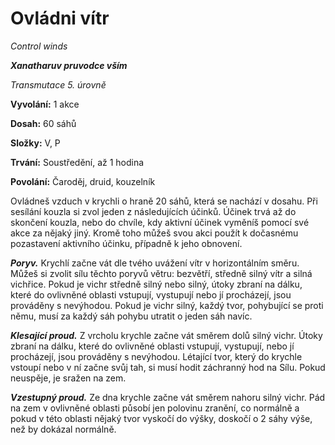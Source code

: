 # Ovládni vítr

*Control winds*

***Xanatharuv pruvodce vším***

*Transmutace 5. úrovně*

**Vyvolání:** 1 akce

**Dosah:** 60 sáhů

**Složky:** V, P

**Trvání:** Soustředění, až 1 hodina

**Povolání:** Čaroděj, druid, kouzelník

Ovládneš vzduch v krychli o hraně 20 sáhů, která se nachází v dosahu. Při sesílání kouzla si zvol jeden z následujících účinků. Účinek trvá až do skončení kouzla, nebo do chvíle, kdy aktivní účinek vyměníš pomocí své akce za nějaký jiný. Kromě toho můžeš svou akci použít k dočasnému pozastavení aktivního účinku, případně k jeho obnovení.

***Poryv.*** Krychlí začne vát dle tvého uvážení vítr v horizontálním směru. Můžeš si zvolit sílu těchto poryvů větru: bezvětří, středně silný vítr a silná vichřice. Pokud je vichr středně silný nebo silný, útoky zbraní na dálku, které do ovlivněné oblasti vstupují, vystupují nebo jí procházejí, jsou prováděny s nevýhodou. Pokud je vichr silný, každý tvor, pohybující se proti němu, musí za každý sáh pohybu utratit o jeden sáh navíc.

***Klesající proud.*** Z vrcholu krychle začne vát směrem dolů silný vichr. Útoky zbraní na dálku, které do ovlivněné oblasti vstupují, vystupují, nebo jí procházejí, jsou prováděny s nevýhodou. Létající tvor, který do krychle vstoupí nebo v ní začne svůj tah, si musí hodit záchranný hod na Sílu. Pokud neuspěje, je sražen na zem.

***Vzestupný proud.*** Ze dna krychle začne vát směrem nahoru silný vichr. Pád na zem v ovlivněné oblasti působí jen polovinu zranění, co normálně a pokud v této oblasti nějaký tvor vyskočí do výšky, doskočí o 2 sáhy výše, než by dokázal normálně.